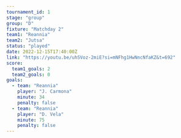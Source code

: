 ```yaml
---
tournament_id: 1
stage: "group"
group: "D"
fixture: "Matchday 2"
team1: "Reannia"
team2: "Jutsa"
status: "played"
date: 2022-12-15T17:40:00Z
link: "https://youtu.be/uhSVoz-2miE?si=mNFhg1HwNncNfaKZ&t=692"
score:
  team1_goals: 2
  team2_goals: 0
goals:
  - team: "Reannia"
    player: "J. Carmona"
    minute: 34
    penalty: false
  - team: "Reannia"
    player: "D. Vela"
    minute: 75
    penalty: false
---
```

